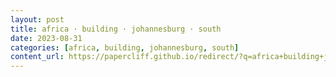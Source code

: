```yaml
---
layout: post
title: africa · building · johannesburg · south
date: 2023-08-31
categories: [africa, building, johannesburg, south]
content_url: https://papercliff.github.io/redirect/?q=africa+building+johannesburg+south&tbs=cdr:1,cd_min:8/30/2023,cd_max:9/1/2023
---
```

